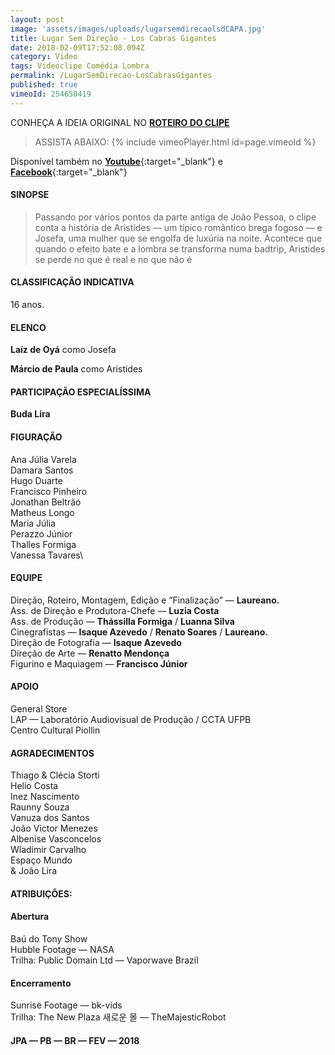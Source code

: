 ```yaml
---
layout: post
image: 'assets/images/uploads/lugarsemdirecaolsdCAPA.jpg'
title: Lugar Sem Direção - Los Cabras Gigantes
date: 2018-02-09T17:52:08.094Z
category: Video
tags: Videoclipe Comédia Lombra
permalink: /LugarSemDirecao-LosCabrasGigantes
published: true
vimeoId: 254650419
---
```

CONHEÇA A IDEIA ORIGINAL NO [**ROTEIRO DO CLIPE**](/LugarSemDirecao-Roteiro)

> ASSISTA ABAIXO:
{% include vimeoPlayer.html id=page.vimeoId %}

Disponível também no [**Youtube**](https://www.youtube.com/watch?v=VYZuXpBoAP8){:target="_blank"} e [**Facebook**](https://www.facebook.com/Macalango/videos/1889599741104648/?notif_id=1518190202096202&notif_t=scheduled_post_published){:target="_blank"}

#### SINOPSE
>Passando por vários pontos da parte antiga de João Pessoa, o clipe conta a história de Aristides — um típico romântico brega fogoso — e Josefa, uma mulher que se engolfa de luxúria na noite. Acontece que quando o efeito bate e a lombra se transforma numa badtrip, Aristides se perde no que é real e no que não é

#### CLASSIFICAÇÃO INDICATIVA

16 anos.

#### ELENCO

**Laíz de Oyá** como Josefa

**Márcio de Paula** como Aristides

#### PARTICIPAÇÃO ESPECIALÍSSIMA

**Buda Lira**

#### FIGURAÇÃO

Ana Júlia Varela\
Damara Santos\
Hugo Duarte\
Francisco Pinheiro\
Jonathan Beltrão\
Matheus Longo\
Maria Júlia\
Perazzo Júnior\
Thalles Formiga\
Vanessa Tavares\

#### EQUIPE

Direção, Roteiro, Montagem, Edição e “Finalização” — **Laureano.**\
Ass. de Direção e Produtora-Chefe — **Luzia Costa**\
Ass. de Produção — **Thássilla Formiga** / **Luanna Silva**\
Cinegrafistas — **Isaque Azevedo** / **Renato Soares** / **Laureano.**\
Direção de Fotografia — **Isaque Azevedo**\
Direção de Arte — **Renatto Mendonça**\
Figurino e Maquiagem — **Francisco Júnior**

#### APOIO

General Store\
LAP — Laboratório Audiovisual de Produção / CCTA UFPB\
Centro Cultural Piollin

#### AGRADECIMENTOS

Thiago & Clécia Storti\
Helio Costa\
Inez Nascimento\
Raunny Souza\
Vanuza dos Santos\
João Victor Menezes\
Albenise Vasconcelos\
Wladimir Carvalho\
Espaço Mundo\
& João Lira

#### ATRIBUIÇÕES:

#### **Abertura**

Baú do Tony Show\
Hubble Footage — NASA\
Trilha: Public Domain Ltd — Vaporwave Brazil

#### **Encerramento**

Sunrise Footage — bk-vids\
Trilha: The New Plaza 새로운 몰 — TheMajesticRobot

#### **JPA — PB — BR — FEV — 2018**